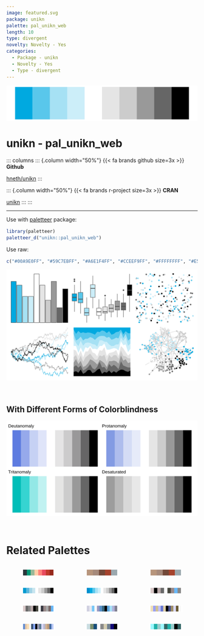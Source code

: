 ```yaml
---
image: featured.svg
package: unikn
palette: pal_unikn_web
length: 10
type: divergent
novelty: Novelty - Yes
categories:
  - Package - unikn
  - Novelty - Yes
  - Type - divergent
---
```


![](featured.svg)

# unikn - pal_unikn_web 

::: columns
::: {.column width="50%"}
{{< fa brands github size=3x >}}
**Github**

[hneth/unikn](https://github.com/hneth/unikn)
:::

::: {.column width="50%"}
{{< fa brands r-project size=3x >}}
**CRAN**

[unikn](https://CRAN.R-project.org/package=unikn)
:::
:::

<hr> 

Use with [paletteer](https://emilhvitfeldt.github.io/paletteer/) package:

```r
library(paletteer)
paletteer_d("unikn::pal_unikn_web")
```

Use raw:

```r
c("#00A9E0FF", "#59C7EBFF", "#A6E1F4FF", "#CCEEF9FF", "#FFFFFFFF", "#E5E5E5FF", "#CCCCCCFF", "#999999FF", "#666666FF", "#000000FF")
``` 

![](examples.png) 

  <br>
  
  ## With Different Forms of Colorblindness
  
  ![](colorblind.svg) 

<br>

# Related Palettes

<div class="list" style="display: grid; grid-template-columns: auto auto auto;"> <figure class="figure">
<a href="../../awtools/a_palette/"> <img src="../../awtools/a_palette/featured.svg" style="width: 100%;" class="figure-img"></a>
</figure> <figure class="figure">
<a href="../../ButterflyColors/hamadryas_feronia/"> <img src="../../ButterflyColors/hamadryas_feronia/featured.svg" style="width: 100%;" class="figure-img"></a>
</figure> <figure class="figure">
<a href="../../ButterflyColors/hamadryas_feronia/"> <img src="../../ButterflyColors/hamadryas_feronia/featured.svg" style="width: 100%;" class="figure-img"></a>
</figure> <figure class="figure">
<a href="../../unikn/pal_unikn_ppt/"> <img src="../../unikn/pal_unikn_ppt/featured.svg" style="width: 100%;" class="figure-img"></a>
</figure> <figure class="figure">
<a href="../../unikn/pal_unikn/"> <img src="../../unikn/pal_unikn/featured.svg" style="width: 100%;" class="figure-img"></a>
</figure> <figure class="figure">
<a href="../../palettetown/aron/"> <img src="../../palettetown/aron/featured.svg" style="width: 100%;" class="figure-img"></a>
</figure> <figure class="figure">
<a href="../../palettetown/lairon/"> <img src="../../palettetown/lairon/featured.svg" style="width: 100%;" class="figure-img"></a>
</figure> <figure class="figure">
<a href="../../palettetown/swablu/"> <img src="../../palettetown/swablu/featured.svg" style="width: 100%;" class="figure-img"></a>
</figure> <figure class="figure">
<a href="../../palettetown/spheal/"> <img src="../../palettetown/spheal/featured.svg" style="width: 100%;" class="figure-img"></a>
</figure> <figure class="figure">
<a href="../../palettetown/sealeo/"> <img src="../../palettetown/sealeo/featured.svg" style="width: 100%;" class="figure-img"></a>
</figure> <figure class="figure">
<a href="../../tvthemes/Stark/"> <img src="../../tvthemes/Stark/featured.svg" style="width: 100%;" class="figure-img"></a>
</figure> <figure class="figure">
<a href="../../ggprism/fir2/"> <img src="../../ggprism/fir2/featured.svg" style="width: 100%;" class="figure-img"></a>
</figure> 
</div>
